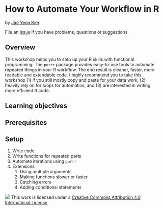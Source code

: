 # How to Automate Your Workflow in R

by [Jae Yeon Kim](https://jaeyk.github.io/)

File an [issue](https://github.com/dlab-berkeley/automating-workflows-in-R/issues) if you have problems, questions or suggestions.

## Overview

This workshop helps you to step up your R skills with functional programming. The `purrr` package provides easy-to-use tools to automate repeated things in your R workflow. The end result is cleaner, faster, more readable and extendable code. I highly recommend you to take this workshop (1) if you still mostly copy and paste for your data work, (2) heavily rely on for loops for automation, and (3) are interested in writing more efficient R code.  

## Learning objectives 

## Prerequisites

## Setup 
1. Write code 
2. Write functions for repeated parts 
3. Automate iterations using `purrr`
4. Extensions
    1. Using multiple arguments 
    2. Making functions slower or faster 
    3. Catching errors 
    4. Adding conditional statements 
    
![](https://i.creativecommons.org/l/by/4.0/88x31.png) This work is licensed under a [Creative Commons Attribution 4.0 International License](https://creativecommons.org/licenses/by/4.0/).
